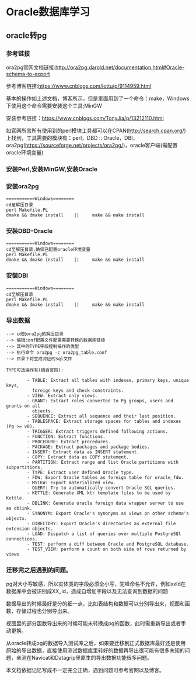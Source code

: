 # Oracle数据库学习

## oracle转pg

### 参考链接

ora2pg官网文档链接:http://ora2pg.darold.net/documentation.html#Oracle-schema-to-export

参考博客链接:https://www.cnblogs.com/lottu/p/9114959.html

基本的操作如上述文档，博客所示，但是里面用到了一个命令：make，Windows下使用这个命令需要安装这个工具;MinGW

安装参考链接：https://www.cnblogs.com/TonyJia/p/13212110.html

如官网所言所有使用到的perl模块工具都可以在CPAN(http://search.cpan.org/) 上找到，工具需要的模块有：perl，DBD :: Oracle，DBI，ora2pg(https://sourceforge.net/projects/ora2pg/)，oracle客户端(需配置oracle环境变量)

### 安装Perl,安装MinGW,安装Oracle

### 安装ora2pg

```
===========Windows========
cd至解压目录
perl Makefile.PL
dmake && dmake install    ||     make && make install
```

### 安装DBD-Oracle

```
===========Windows========
cd至解压目录,确保已配置oracle环境变量
perl Makefile.PL
dmake && dmake install    ||     make && make install
```

### 安装DBI

```
===========Windows========
cd至解压目录
perl Makefile.PL
dmake && dmake install    ||     make && make install
```

### 导出数据

```
--> cd到ora2pg的解压目录
--> 编辑conf配置文件配置需要转换的数据库链接
--> 其中的TYPE字段控制操作的类型
--> 执行命令 ora2pg -c ora2pg_table.conf
--> 目录下将生成对应的sql文件

TYPE可选操作有(摘自官网):

        - TABLE: Extract all tables with indexes, primary keys, unique keys,
          foreign keys and check constraints.
        - VIEW: Extract only views.
        - GRANT: Extract roles converted to Pg groups, users and grants on all
          objects.
        - SEQUENCE: Extract all sequence and their last position.
        - TABLESPACE: Extract storage spaces for tables and indexes (Pg >= v8).
        - TRIGGER: Extract triggers defined following actions.
        - FUNCTION: Extract functions.
        - PROCEDURE: Extract procedures.
        - PACKAGE: Extract packages and package bodies.
        - INSERT: Extract data as INSERT statement.
        - COPY: Extract data as COPY statement.
        - PARTITION: Extract range and list Oracle partitions with subpartitions.
        - TYPE: Extract user defined Oracle type.
        - FDW: Export Oracle tables as foreign table for oracle_fdw.
        - MVIEW: Export materialized view.
        - QUERY: Try to automatically convert Oracle SQL queries.
        - KETTLE: Generate XML ktr template files to be used by Kettle.
        - DBLINK: Generate oracle foreign data wrapper server to use as dblink.
        - SYNONYM: Export Oracle's synonyms as views on other schema's objects.
        - DIRECTORY: Export Oracle's directories as external_file extension objects.
        - LOAD: Dispatch a list of queries over multiple PostgreSQl connections.
        - TEST: perform a diff between Oracle and PostgreSQL database.
        - TEST_VIEW: perform a count on both side of rows returned by views
```



### 迁移完之后遇到的问题。

pg对大小写敏感，所以实体类的字段必须全小写，驼峰命名不允许，例如xxId在数据库中会被识别成XX_id，造成自增加字段以及无法查询到数据的问题

数据导出的时候最好是分的细一点，比如表结构和数据可以分别导出来，视图和函数，存储过程也分别导出来。

视图里的部分函数导出来的时候可能未转换成pg的函数，此时需重新导出或者手动更换。

从oracle转成pg的数据导入测试库之后，如果要迁移到正式数据库最好还是使用原始的导出数据，直接使用测试数据库里转好的数据再导出很可能有很多未知的问题，亲测在Navicat和Datagrip里原生的导出数据功能很多问题。

本文档依据记忆写成不一定完全正确，遇到问题可参考官网以及博客。